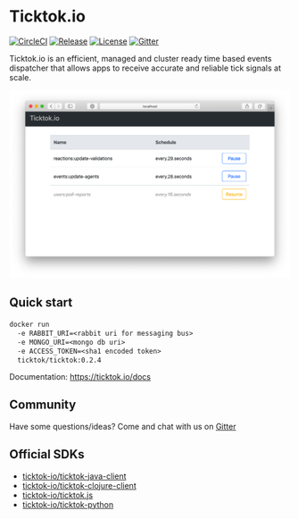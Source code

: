 # Ticktok.io
[![CircleCI](https://circleci.com/gh/ticktok-io/ticktok.io.svg?style=svg)](https://circleci.com/gh/ticktok-io/ticktok.io)
[![Release](https://img.shields.io/github/release/ticktok-io/ticktok.io.svg)](https://github.com/ticktok-io/ticktok.io/releases/0.2.4)
[![License](http://img.shields.io/:license-apache2.0-red.svg)](http://doge.mit-license.org)
[![Gitter](https://badges.gitter.im/ticktok-io/community.svg)](https://gitter.im/ticktok-io/community?utm_source=badge&utm_medium=badge&utm_campaign=pr-badge)

Ticktok.io is an efficient, managed and cluster ready time based events dispatcher that allows 
apps to receive accurate and reliable tick signals at scale. 

![screenshot](https://raw.githubusercontent.com/ticktok-io/brand/master/screenshots/screenshot_clocks_list_v2.png)

## Quick start
```
docker run 
  -e RABBIT_URI=<rabbit uri for messaging bus>
  -e MONGO_URI=<mongo db uri>
  -e ACCESS_TOKEN=<sha1 encoded token>
  ticktok/ticktok:0.2.4
```

Documentation: https://ticktok.io/docs
	
## Community
Have some questions/ideas? Come and chat with us on [Gitter](https://gitter.im/ticktok-io/community?utm_source=share-link&utm_medium=link&utm_campaign=share-link) 

## Official SDKs
* [ticktok-io/ticktok-java-client](https://github.com/ticktok-io/ticktok-java-client)
* [ticktok-io/ticktok-clojure-client](https://github.com/ticktok-io/ticktok-clojure-client)
* [ticktok-io/ticktok.js](https://github.com/ticktok-io/ticktok.js)
* [ticktok-io/ticktok-python](https://github.com/ticktok-io/ticktok-python)
